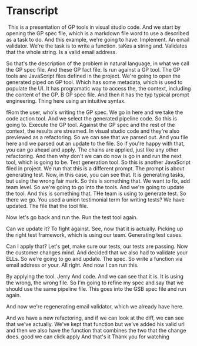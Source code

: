 # Transcript

  This is a presentation of GP tools in visual studio code.  And we start by opening the GP spec file, which is a markdown file word to use a described as a task to do. And this example, we're going to have. Implement. An email validator.  We're the task is to write a function. taKes a string and.  Validates that the whole string.  Is a valid email address.  

So that's the description of the problem in natural language, in what we call the GP spec file.  And these GP fact file.  Is run against a GP tool. The GP tools are JavaScript files defined in the project. We're going to open the generated piped on GP tool.  Which has some metadata, which is used to populate the UI.  It has programatic way to access the, the context, including the content of the GP. B GP spec file.  And then it has the typ typical prompt engineering. Thing here using an intuitive syntax.  

fRom the user, who's writing the GP spec. We go in here and we take the code action tool. And we select the generated pipeline code. So this is going to. Execute the GP tool.  Against the GP spec and the rest of the context, the results are streamed.  In visual studio code and they're also previewed as a refactoring. So we can see that we parsed out. And you file here and we parsed out an update to the file. So if you're happy with that, you can go ahead and apply. The chains are applied, just like any other refactoring. And then why don't we can do now is go in and run the next tool, which is going to be. Test generation tool. So this is another JavaScript filed in project. We run that this is a different prompt. The prompt is about generating test.  Now, in this case, you can see that. It is generating tasks, but using the wrong fair mark.  So this is something that.  We want to fix, add team level. So we're going to go into the tools.  And we're going to update the tool. And this is something that.  THe team is using to generate test. So there we go. You used a union testimonial term for writing tests? We have updated.  The file that the tool file.  

Now let's go back and run the.  Run the test tool again.  

Can we update it?  To fight against. See, now that it is actually.  Picking up the right test framework, which is using our team.  Generating test cases.  

Can I apply that?  Let's get, make sure our tests, our tests are passing.  Now the customer changes mind. And decided that we also had to validate your ELLs. So we're going to go and update. The spec. So write a function via email address or your.  All right. And now I can run this.  

By applying the tool.  Jerry And code.  And we can see that it is. It is using the wrong, the wrong file. So I'm going to refine my spec and say that we should use the same pipeline file. This goes into the GSB spec file and run again.  

And now we're regenerating email validator, which we already have here.  

And we have a new refactoring, and if we can look at the diff, we can see that we've actually.  We've kept that function but we've added his valid url and then we also have the function that combines the two that the change does. good we can click apply  And that's it  Thank you for watching 